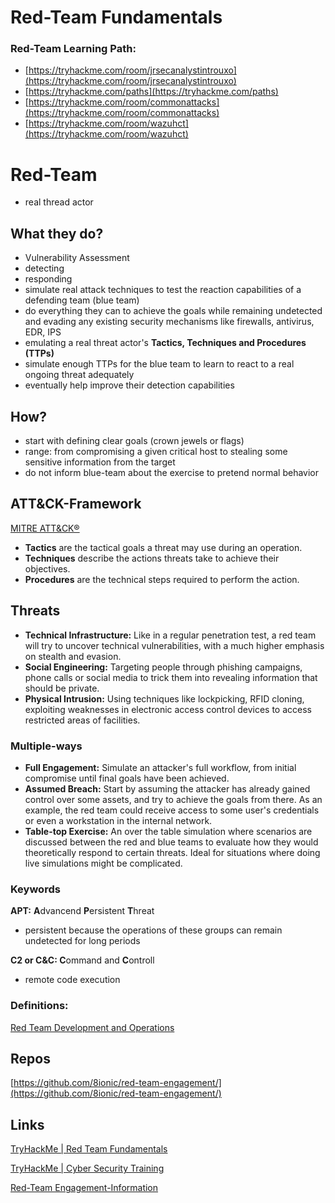 # Red-Team Fundamentals

### Red-Team Learning Path:

- [https://tryhackme.com/room/jrsecanalystintrouxo](https://tryhackme.com/room/jrsecanalystintrouxo)
- [https://tryhackme.com/paths](https://tryhackme.com/paths)
- [https://tryhackme.com/room/commonattacks](https://tryhackme.com/room/commonattacks)
- [https://tryhackme.com/room/wazuhct](https://tryhackme.com/room/wazuhct)

# Red-Team

- real thread actor

## What they do?

- Vulnerability Assessment
- detecting
- responding
- simulate real attack techniques to test the reaction capabilities of a defending team (blue team)
- do everything they can to achieve the goals while remaining undetected and evading any existing security mechanisms like firewalls, antivirus, EDR, IPS
- emulating a real threat actor's **Tactics, Techniques and Procedures (TTPs)**
- simulate enough TTPs for the blue team to learn to react to a real ongoing threat adequately
- eventually help improve their detection capabilities

## How?

- start with defining clear goals (crown jewels or flags)
- range: from compromising a given critical host to stealing some sensitive information from the target
- do not inform blue-team about the exercise to pretend normal behavior

## **ATT&CK-Framework**

[MITRE ATT&CK®](https://attack.mitre.org/)

- **Tactics** are the tactical goals a threat may use during an operation.
- **Techniques** describe the actions threats take to achieve their objectives.
- **Procedures** are the technical steps required to perform the action.

## Threats

- **Technical Infrastructure:** Like in a regular penetration test, a red team will try to uncover technical vulnerabilities, with a much higher emphasis on stealth and evasion.
- **Social Engineering:** Targeting people through phishing campaigns, phone calls or social media to trick them into revealing information that should be private.
- **Physical Intrusion:** Using techniques like lockpicking, RFID cloning, exploiting weaknesses in electronic access control devices to access restricted areas of facilities.

### Multiple-ways

- **Full Engagement:** Simulate an attacker's full workflow, from initial compromise until final goals have been achieved.
- **Assumed Breach:** Start by assuming the attacker has already gained control over some assets, and try to achieve the goals from there. As an example, the red team could receive access to some user's credentials or even a workstation in the internal network.
- **Table-top Exercise:** An over the table simulation where scenarios are discussed between the red and blue teams to evaluate how they would theoretically respond to certain threats. Ideal for situations where doing live simulations might be complicated.

### Keywords

**APT:** **A**dvancend **P**ersistent **T**hreat

- persistent because the operations of these groups can remain undetected for long periods

**C2 or C&C: C**ommand and **C**ontroll

- remote code execution

### Definitions:

[Red Team Development and Operations](https://redteam.guide/docs/definitions/)

## Repos

[https://github.com/8ionic/red-team-engagement/](https://github.com/8ionic/red-team-engagement/)

## Links

[TryHackMe | Red Team Fundamentals](https://tryhackme.com/room/redteamfundamentals)

[TryHackMe | Cyber Security Training](https://tryhackme.com/jr/redteamrecon)

[Red-Team Engagement-Information](https://www.notion.so/Red-Team-Engagement-Information-2b2eb9e380144e71bf9b3dc1494e8f46)
